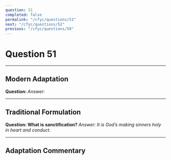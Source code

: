 ```yaml
---
question: 51
completed: false
permalink: "/cfyc/questions/51"
next: "/cfyc/questions/52"
previous: "/cfyc/questions/50"
---
```

# Question 51
---
## Modern Adaptation
<strong>
    Question:
</strong>

<em>
    Answer:
</em>

---
## Traditional Formulation
<strong>
    Question: What is sanctification?
</strong>

<em>
    Answer: It is God’s making sinners holy in heart and conduct.
</em>

---
## Adaptation Commentary
